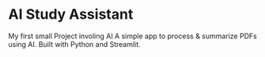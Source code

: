 # AI Study Assistant
My first small Project involing AI 
A simple app to process & summarize PDFs using AI. Built with Python and Streamlit.